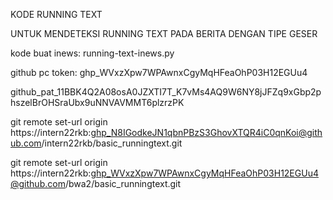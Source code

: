 KODE RUNNING TEXT

UNTUK MENDETEKSI RUNNING TEXT PADA BERITA DENGAN TIPE GESER

kode buat inews: running-text-inews.py

github pc token:
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

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

git remote set-url origin https://intern22rkb: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@github.com/intern22rkb/basic_runningtext.git 

git remote set-url origin https://intern22rkb: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@github.com/bwa2/basic_runningtext.git 
